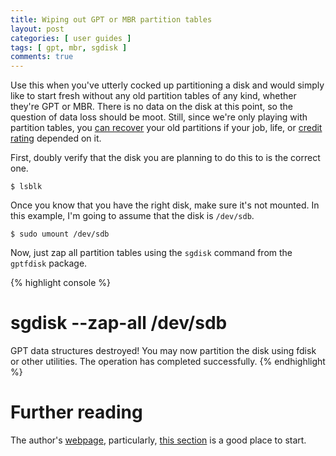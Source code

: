 ```yaml
---
title: Wiping out GPT or MBR partition tables
layout: post
categories: [ user guides ]
tags: [ gpt, mbr, sgdisk ]
comments: true
---
```


Use this when you've utterly cocked up partitioning a disk and would simply like to start fresh without any old partition tables of any kind, whether they're GPT or MBR.
There is no data on the disk at this point, so the question of data loss should be moot.
Still, since we're only playing with partition tables, you [can recover](http://tldp.org/HOWTO/Partition/recovering.html) your old partitions if your job, life, or [credit rating](http://en.wikipedia.org/wiki/Brazil_(1985_film)) depended on it.

First, doubly verify that the disk you are planning to do this to is the correct one.

    $ lsblk

Once you know that you have the right disk, make sure it's not mounted.
In this example, I'm going to assume that the disk is `/dev/sdb`.

    $ sudo umount /dev/sdb

Now, just zap all partition tables using the `sgdisk` command from the `gptfdisk` package.

{% highlight console %}
# sgdisk --zap-all /dev/sdb
GPT data structures destroyed! You may now partition the disk using fdisk or
other utilities.
The operation has completed successfully.
{% endhighlight %}

# Further reading

The author's [webpage](http://www.rodsbooks.com/gdisk/index.html), particularly, [this section](http://www.rodsbooks.com/gdisk/wipegpt.html) is a good place to start.

